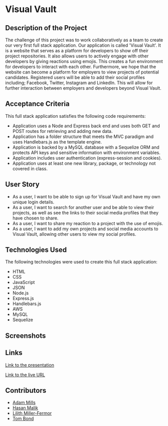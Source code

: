 # Visual Vault

## Description of the Project

The challenge of this project was to work collaboratively as a team to create our very first full stack application. Our application is called 'Visual Vault'. It is a website that serves as a platform for developers to show off their project repositories. It also allows users to actively engage with other developers by giving reactions using emojis. This creates a fun environment for developers to interact with each other. Furthermore, we hope that the website can become a platform for employers to view projects of potential candidates. Registered users will be able to add their social profiles including; Facebook, Twitter, Instagram and LinkedIn. This will allow for further interaction between employers and developers beyond Visual Vault. 

## Acceptance Criteria

This full stack application satisfies the following code requirements:

- Application uses a Node and Express back end and uses both GET and POST routes for retrieving and adding new data.
- Application has a folder structure that meets the MVC paradigm and uses Handlebars.js as the template engine.
- Application is backed by a MySQL database with a Sequelize ORM and protects API keys and sensitive information with environment variables.
- Application includes user authentication (express-session and cookies).
- Application uses at least one new library, package, or technology not covered in class.

## User Story

- As a user, I want to be able to sign up for Visual Vault and have my own unique login details.
- As a user, I want to search for another user and be able to view their projects, as well as see the links to their social media profiles that they have chosen to share.
- As a user, I want to share my reaction to a project with the use of emojis.
- As a user, I want to add my own projects and social media accounts to Visual Vault, allowing other users to view my social profiles.

## Technologies Used

The following technologies were used to create this full stack application:

- HTML
- CSS
- JavaScript
- JSON
- Node.js
- Express.js
- Handlebars.js
- AWS
- MySQL
- Sequelize

## Screenshots

## Links

[Link to the presentation](https://docs.google.com/presentation/d/137KGkDYiT3ypigCooTHNhyD9G1OZua1PPYlVY8oX69Y/edit?usp=sharing)

[Link to the live URL](https://visual-vault-dff5de1274b8.herokuapp.com/)

## Contributors

- [Adam Mills](https://github.com/AMillsy)
- [Hasan Malik](https://github.com/Hasan0412)
- [Lilith Miller-Fermor](https://github.com/poisoned-eden)
- [Tom Bond](https://github.com/BondT1)


